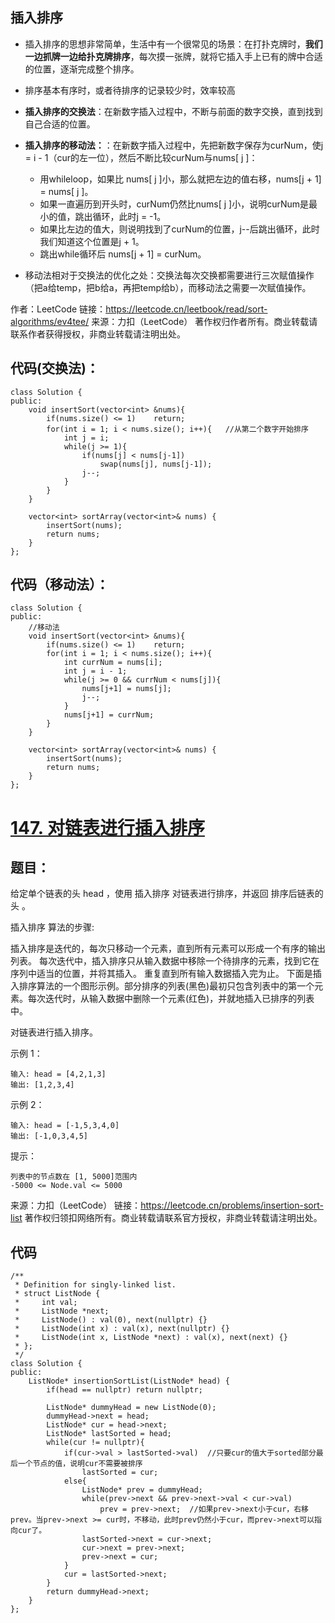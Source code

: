 ## 插入排序
- 插入排序的思想非常简单，生活中有一个很常见的场景：在打扑克牌时，**我们一边抓牌一边给扑克牌排序**，每次摸一张牌，就将它插入手上已有的牌中合适的位置，逐渐完成整个排序。
- 排序基本有序时，或者待排序的记录较少时，效率较高

- **插入排序的交换法**：在新数字插入过程中，不断与前面的数字交换，直到找到自己合适的位置。
- **插入排序的移动法：**：在新数字插入过程中，先把新数字保存为curNum，使j = i - 1（cur的左一位），然后不断比较curNum与nums[ j ]：
  - 用whileloop，如果比 nums[ j ]小，那么就把左边的值右移，nums[j + 1] = nums[ j ]。
  - 如果一直遍历到开头时，curNum仍然比nums[ j ]小，说明curNum是最小的值，跳出循环，此时j = -1。
  - 如果比左边的值大，则说明找到了curNum的位置，j--后跳出循环，此时我们知道这个位置是j + 1。
  - 跳出while循环后 nums[j + 1] = curNum。
- 移动法相对于交换法的优化之处：交换法每次交换都需要进行三次赋值操作（把a给temp，把b给a，再把temp给b），而移动法之需要一次赋值操作。

作者：LeetCode
链接：https://leetcode.cn/leetbook/read/sort-algorithms/ev4tee/
来源：力扣（LeetCode）
著作权归作者所有。商业转载请联系作者获得授权，非商业转载请注明出处。

## 代码(交换法)：
```
class Solution {
public:
    void insertSort(vector<int> &nums){
        if(nums.size() <= 1)    return;
        for(int i = 1; i < nums.size(); i++){   //从第二个数字开始排序
            int j = i;
            while(j >= 1){
                if(nums[j] < nums[j-1])
                    swap(nums[j], nums[j-1]);
                j--;
            }
        }
    }

    vector<int> sortArray(vector<int>& nums) {
        insertSort(nums);
        return nums;
    }
};
```

## 代码（移动法）：
```
class Solution {
public:
    //移动法
    void insertSort(vector<int> &nums){
        if(nums.size() <= 1)    return;
        for(int i = 1; i < nums.size(); i++){
            int currNum = nums[i];
            int j = i - 1;
            while(j >= 0 && currNum < nums[j]){
                nums[j+1] = nums[j];
                j--;
            }
            nums[j+1] = currNum;
        }
    }

    vector<int> sortArray(vector<int>& nums) {
        insertSort(nums);
        return nums;
    }
};
```

# [147. 对链表进行插入排序](https://leetcode.cn/problems/insertion-sort-list/)
## 题目：
给定单个链表的头 head ，使用 插入排序 对链表进行排序，并返回 排序后链表的头 。

插入排序 算法的步骤:

插入排序是迭代的，每次只移动一个元素，直到所有元素可以形成一个有序的输出列表。
每次迭代中，插入排序只从输入数据中移除一个待排序的元素，找到它在序列中适当的位置，并将其插入。
重复直到所有输入数据插入完为止。
下面是插入排序算法的一个图形示例。部分排序的列表(黑色)最初只包含列表中的第一个元素。每次迭代时，从输入数据中删除一个元素(红色)，并就地插入已排序的列表中。

对链表进行插入排序。

示例 1：
```
输入: head = [4,2,1,3]
输出: [1,2,3,4]
```
示例 2：
```
输入: head = [-1,5,3,4,0]
输出: [-1,0,3,4,5]
```

提示：
```
列表中的节点数在 [1, 5000]范围内
-5000 <= Node.val <= 5000
```
来源：力扣（LeetCode）
链接：https://leetcode.cn/problems/insertion-sort-list
著作权归领扣网络所有。商业转载请联系官方授权，非商业转载请注明出处。

## 代码
```
/**
 * Definition for singly-linked list.
 * struct ListNode {
 *     int val;
 *     ListNode *next;
 *     ListNode() : val(0), next(nullptr) {}
 *     ListNode(int x) : val(x), next(nullptr) {}
 *     ListNode(int x, ListNode *next) : val(x), next(next) {}
 * };
 */
class Solution {
public:
    ListNode* insertionSortList(ListNode* head) {
        if(head == nullptr) return nullptr;

        ListNode* dummyHead = new ListNode(0);
        dummyHead->next = head;
        ListNode* cur = head->next;
        ListNode* lastSorted = head;
        while(cur != nullptr){
            if(cur->val > lastSorted->val)  //只要cur的值大于sorted部分最后一个节点的值，说明cur不需要被排序
                lastSorted = cur;
            else{
                ListNode* prev = dummyHead;
                while(prev->next && prev->next->val < cur->val)
                    prev = prev->next;  //如果prev->next小于cur，右移prev。当prev->next >= cur时，不移动，此时prev仍然小于cur，而prev->next可以指向cur了。
                lastSorted->next = cur->next;
                cur->next = prev->next;
                prev->next = cur;
            }
            cur = lastSorted->next;
        }
        return dummyHead->next;
    }
};
```